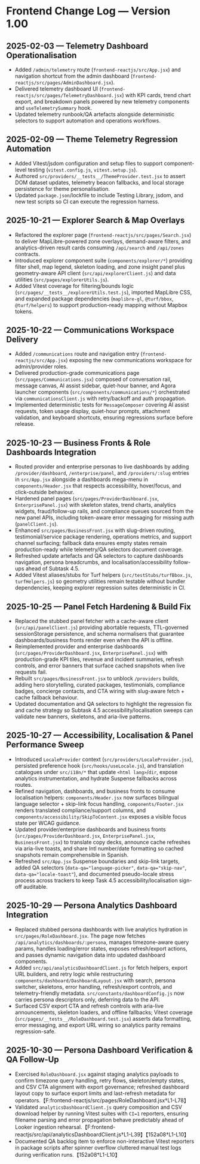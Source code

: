 # Frontend Change Log — Version 1.00

## 2025-02-03 — Telemetry Dashboard Operationalisation
- Added `/admin/telemetry` route (`frontend-reactjs/src/App.jsx`) and navigation shortcut from the admin dashboard (`frontend-reactjs/src/pages/AdminDashboard.jsx`).
- Delivered telemetry dashboard UI (`frontend-reactjs/src/pages/TelemetryDashboard.jsx`) with KPI cards, trend chart export, and breakdown panels powered by new telemetry components and `useTelemetrySummary` hook.
- Updated telemetry runbook/QA artefacts alongside deterministic selectors to support automation and operations workflows.

## 2025-02-09 — Theme Telemetry Regression Automation
- Added Vitest/jsdom configuration and setup files to support component-level testing (`vitest.config.js`, `vitest.setup.js`).
- Authored `src/providers/__tests__/ThemeProvider.test.jsx` to assert DOM dataset updates, telemetry beacon fallbacks, and local storage persistence for theme personalisation.
- Updated `package.json`/lockfile to include Testing Library, jsdom, and new test scripts so CI can execute the regression harness.

## 2025-10-21 — Explorer Search & Map Overlays
- Refactored the explorer page (`frontend-reactjs/src/pages/Search.jsx`) to deliver MapLibre-powered zone overlays, demand-aware filters, and analytics-driven result cards consuming `/api/search` and `/api/zones` contracts.
- Introduced explorer component suite (`components/explorer/*`) providing filter shell, map legend, skeleton loading, and zone insight panel plus geometry-aware API client (`src/api/explorerClient.js`) and data utilities (`src/pages/explorerUtils.js`).
- Added Vitest coverage for filtering/bounds logic (`src/pages/__tests__/explorerUtils.test.js`), imported MapLibre CSS, and expanded package dependencies (`maplibre-gl`, `@turf/bbox`, `@turf/helpers`) to support production-ready mapping without Mapbox tokens.

## 2025-10-22 — Communications Workspace Delivery
- Added `/communications` route and navigation entry (`frontend-reactjs/src/App.jsx`) exposing the new communications workspace for admin/provider roles.
- Delivered production-grade communications page (`src/pages/Communications.jsx`) composed of conversation rail, message canvas, AI assist sidebar, quiet-hour banner, and Agora launcher components (`src/components/communications/*`) orchestrated via `communicationsClient.js` with retry/backoff and auth propagation.
- Implemented deterministic tests for `MessageComposer` covering AI assist requests, token usage display, quiet-hour prompts, attachment validation, and keyboard shortcuts, ensuring regressions surface before release.

## 2025-10-23 — Business Fronts & Role Dashboards Integration
- Routed provider and enterprise personas to live dashboards by adding `/provider/dashboard`, `/enterprise/panel`, and `/providers/:slug` entries in `src/App.jsx` alongside a dashboards mega-menu in `components/Header.jsx` that respects accessibility, hover/focus, and click-outside behaviour.
- Hardened panel pages (`src/pages/ProviderDashboard.jsx`, `EnterprisePanel.jsx`) with skeleton states, trend charts, analytics widgets, fraud/follow-up rails, and compliance queues sourced from the new panel APIs, including token-aware error messaging for missing auth (`panelClient.js`).
- Enhanced `src/pages/BusinessFront.jsx` with slug-driven routing, testimonial/service package rendering, operations metrics, and support channel surfacing; fallback data ensures empty states remain production-ready while telemetry/QA selectors document coverage.
- Refreshed update artefacts and QA selectors to capture dashboards navigation, persona breadcrumbs, and localisation/accessibility follow-ups ahead of Subtask 4.5.
- Added Vitest aliases/stubs for Turf helpers (`src/testStubs/turfBbox.js`, `turfHelpers.js`) so geometry utilities remain testable without bundler dependencies, keeping explorer regression suites deterministic in CI.

## 2025-10-25 — Panel Fetch Hardening & Build Fix
- Replaced the stubbed panel fetcher with a cache-aware client (`src/api/panelClient.js`) providing abortable requests, TTL-governed sessionStorage persistence, and schema normalisers that guarantee dashboards/business fronts render even when the API is offline.
- Reimplemented provider and enterprise dashboards (`src/pages/ProviderDashboard.jsx`, `EnterprisePanel.jsx`) with production-grade KPI tiles, revenue and incident summaries, refresh controls, and error banners that surface cached snapshots when live requests fail.
- Rebuilt `src/pages/BusinessFront.jsx` to unblock `/providers` builds, adding hero storytelling, curated packages, testimonials, compliance badges, concierge contacts, and CTA wiring with slug-aware fetch + cache fallback behaviour.
- Updated documentation and QA selectors to highlight the regression fix and cache strategy so Subtask 4.5 accessibility/localisation sweeps can validate new banners, skeletons, and aria-live patterns.

## 2025-10-27 — Accessibility, Localisation & Panel Performance Sweep
- Introduced `LocaleProvider` context (`src/providers/LocaleProvider.jsx`), persisted preference hook (`src/hooks/useLocale.js`), and translation catalogues under `src/i18n/*` that update `<html lang>`/`dir`, expose analytics instrumentation, and hydrate Suspense fallbacks across routes.
- Refined navigation, dashboards, and business fronts to consume localisation helpers: `components/Header.jsx` now surfaces bilingual language selector + skip-link focus handling, `components/Footer.jsx` renders translated compliance/support columns, and `components/accessibility/SkipToContent.jsx` exposes a visible focus state per WCAG guidance.
- Updated provider/enterprise dashboards and business fronts (`src/pages/ProviderDashboard.jsx`, `EnterprisePanel.jsx`, `BusinessFront.jsx`) to translate copy decks, announce cache refreshes via aria-live toasts, and share Intl number/date formatting so cached snapshots remain comprehensible in Spanish.
- Refreshed `src/App.jsx` Suspense boundaries and skip-link targets, added QA selectors (`data-qa="language-picker"`, `data-qa="skip-nav"`, `data-qa="locale-toast"`), and documented pseudo-locale stress process across trackers to keep Task 4.5 accessibility/localisation sign-off auditable.

## 2025-10-29 — Persona Analytics Dashboard Integration
- Replaced stubbed persona dashboards with live analytics hydration in `src/pages/RoleDashboard.jsx`. The page now fetches `/api/analytics/dashboards/:persona`, manages timezone-aware query params, handles loading/error states, exposes refresh/export actions, and passes dynamic navigation data into updated dashboard components.
- Added `src/api/analyticsDashboardClient.js` for fetch helpers, export URL builders, and retry logic while restructuring `components/dashboard/DashboardLayout.jsx` with search, persona switcher, skeletons, error handling, refresh/export controls, and telemetry-friendly metadata. `src/constants/dashboardConfig.js` now carries persona descriptors only, deferring data to the API.
- Surfaced CSV export CTA and refresh controls with aria-live announcements, skeleton loaders, and offline fallbacks; Vitest coverage (`src/pages/__tests__/RoleDashboard.test.jsx`) asserts data formatting, error messaging, and export URL wiring so analytics parity remains regression-safe.

## 2025-10-30 — Persona Dashboard Verification & QA Follow-Up
- Exercised `RoleDashboard.jsx` against staging analytics payloads to confirm timezone query handling, retry flows, skeleton/empty states, and CSV CTA alignment with export governance; refreshed dashboard layout copy to surface export limits and last-refresh metadata for operators.【F:frontend-reactjs/src/pages/RoleDashboard.jsx†L1-L78】
- Validated `analyticsDashboardClient.js` query composition and CSV download helper by running Vitest suites with `CI=1` reporters, ensuring filename parsing and error propagation behave predictably ahead of Looker ingestion rehearsal.【F:frontend-reactjs/src/api/analyticsDashboardClient.js†L1-L39】【152a08†L1-L10】
- Documented QA backlog item to enforce non-interactive Vitest reporters in package scripts after spinner overflow cluttered manual test logs during verification runs.【152a08†L1-L10】
